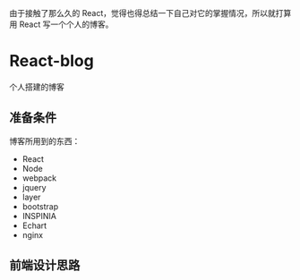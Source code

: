 由于接触了那么久的 React，觉得也得总结一下自己对它的掌握情况，所以就打算用 React 写一个个人的博客。

# React-blog

个人搭建的博客

## 准备条件

博客所用到的东西：

- React
- Node
- webpack
- jquery
- layer
- bootstrap
- INSPINIA
- Echart
- nginx

## 前端设计思路




